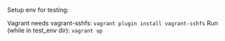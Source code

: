 Setup env for testing:

Vagrant needs vagrant-sshfs: `vagrant plugin install vagrant-sshfs`
Run (while in test_env dir): `vagrant up`